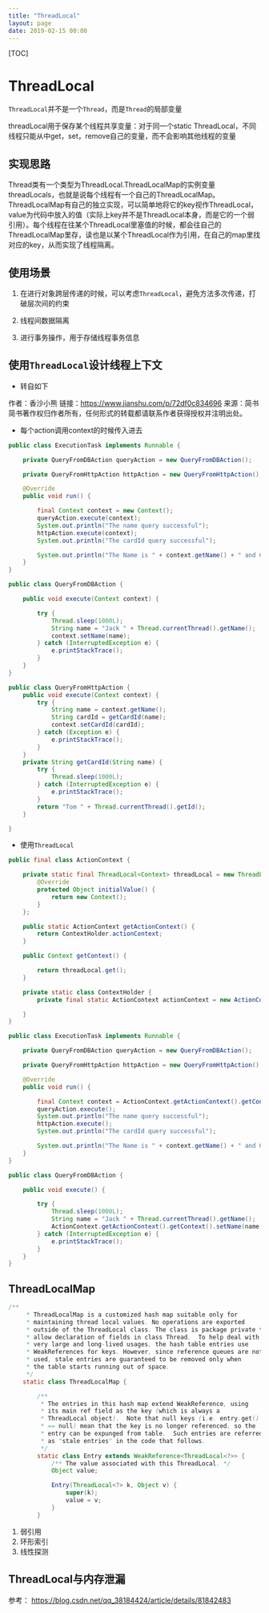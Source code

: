 ```yaml
---
title: "ThreadLocal"
layout: page
date: 2019-02-15 00:00
---
```


[TOC]

# ThreadLocal

`ThreadLocal`并不是一个`Thread`，而是`Thread`的局部变量

threadLocal用于保存某个线程共享变量：对于同一个static ThreadLocal，不同线程只能从中get，set，remove自己的变量，而不会影响其他线程的变量

## 实现思路

Thread类有一个类型为ThreadLocal.ThreadLocalMap的实例变量threadLocals，也就是说每个线程有一个自己的ThreadLocalMap。ThreadLocalMap有自己的独立实现，可以简单地将它的key视作ThreadLocal，value为代码中放入的值（实际上key并不是ThreadLocal本身，而是它的一个弱引用）。每个线程在往某个ThreadLocal里塞值的时候，都会往自己的ThreadLocalMap里存，读也是以某个ThreadLocal作为引用，在自己的map里找对应的key，从而实现了线程隔离。

## 使用场景

1. 在进行对象跨层传递的时候，可以考虑`ThreadLocal`，避免方法多次传递，打破层次间的约束

2. 线程间数据隔离

3. 进行事务操作，用于存储线程事务信息

## 使用`ThreadLocal`设计线程上下文

* 转自如下

作者：香沙小熊
链接：https://www.jianshu.com/p/72df0c834696
来源：简书
简书著作权归作者所有，任何形式的转载都请联系作者获得授权并注明出处。

* 每个action调用context的时候传入进去

```java
public class ExecutionTask implements Runnable {

    private QueryFromDBAction queryAction = new QueryFromDBAction();

    private QueryFromHttpAction httpAction = new QueryFromHttpAction();

    @Override
    public void run() {

        final Context context = new Context();
        queryAction.execute(context);
        System.out.println("The name query successful");
        httpAction.execute(context);
        System.out.println("The cardId query successful");

        System.out.println("The Name is " + context.getName() + " and CardId " + context.getCardId());
    }
}
```

```java
public class QueryFromDBAction {

    public void execute(Context context) {

        try {
            Thread.sleep(1000L);
            String name = "Jack " + Thread.currentThread().getName();
            context.setName(name);
        } catch (InterruptedException e) {
            e.printStackTrace();
        }
    }
}
```

```java
public class QueryFromHttpAction {
    public void execute(Context context) {
        try {
            String name = context.getName();
            String cardId = getCardId(name);
            context.setCardId(cardId);
        } catch (Exception e) {
            e.printStackTrace();
        }
    }
    private String getCardId(String name) {
        try {
            Thread.sleep(1000L);
        } catch (InterruptedException e) {
            e.printStackTrace();
        }
        return "Tom " + Thread.currentThread().getId();
    }

}
```

* 使用`ThreadLocal`

```java
public final class ActionContext {

    private static final ThreadLocal<Context> threadLocal = new ThreadLocal() {
        @Override
        protected Object initialValue() {
            return new Context();
        }
    };

    public static ActionContext getActionContext() {
        return ContextHolder.actionContext;
    }

    public Context getContext() {

        return threadLocal.get();
    }

    private static class ContextHolder {
        private final static ActionContext actionContext = new ActionContext();

    }
}
```

```java
public class ExecutionTask implements Runnable {

    private QueryFromDBAction queryAction = new QueryFromDBAction();

    private QueryFromHttpAction httpAction = new QueryFromHttpAction();

    @Override
    public void run() {

        final Context context = ActionContext.getActionContext().getContext();
        queryAction.execute();
        System.out.println("The name query successful");
        httpAction.execute();
        System.out.println("The cardId query successful");

        System.out.println("The Name is " + context.getName() + " and CardId " + context.getCardId());
    }
}
```

```java
public class QueryFromDBAction {

    public void execute() {

        try {
            Thread.sleep(1000L);
            String name = "Jack " + Thread.currentThread().getName();
            ActionContext.getActionContext().getContext().setName(name);
        } catch (InterruptedException e) {
            e.printStackTrace();
        }
    }
}
```

## ThreadLocalMap

```java
/**
     * ThreadLocalMap is a customized hash map suitable only for
     * maintaining thread local values. No operations are exported
     * outside of the ThreadLocal class. The class is package private to
     * allow declaration of fields in class Thread.  To help deal with
     * very large and long-lived usages, the hash table entries use
     * WeakReferences for keys. However, since reference queues are not
     * used, stale entries are guaranteed to be removed only when
     * the table starts running out of space.
     */
    static class ThreadLocalMap {

        /**
         * The entries in this hash map extend WeakReference, using
         * its main ref field as the key (which is always a
         * ThreadLocal object).  Note that null keys (i.e. entry.get()
         * == null) mean that the key is no longer referenced, so the
         * entry can be expunged from table.  Such entries are referred to
         * as "stale entries" in the code that follows.
         */
        static class Entry extends WeakReference<ThreadLocal<?>> {
            /** The value associated with this ThreadLocal. */
            Object value;

            Entry(ThreadLocal<?> k, Object v) {
                super(k);
                value = v;
            }
        }
```

1. 弱引用
2. 环形索引
3. 线性探测

## ThreadLocal与内存泄漏

参考： https://blog.csdn.net/qq_38184424/article/details/81842483
